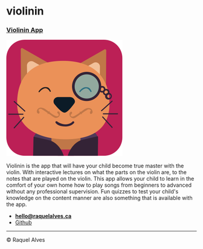 # violinin

### [Violinin App](https://raquelalves01.github.io/violinin)

![McCat](img/mccat-icon.svg)

Violinin is the app that will have your child become true master with the violin. With interactive lectures on what the parts on the violin are, to the notes that are played on the violin. This app allows your child to learn in the comfort of your own home how to play songs from beginners to advanced without any professional supervision. Fun quizzes to test your child's knowledge on the content manner are also something that is available with the app.

- **[hello@raquelalves.ca](mailto:hello@raquelalves.ca)**
- [Github](https://github.com/raquelalves01)

---

© Raquel Alves
